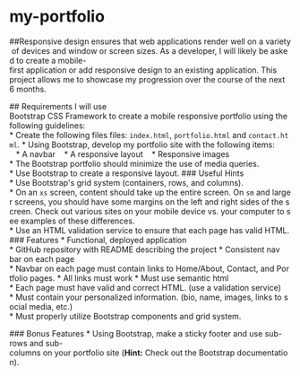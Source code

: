 # my-portfolio

##Responsive design ensures that web applications render well on a variety of devices and window or screen sizes. As a developer, I will likely be asked to create a mobile-first application or add responsive design to an existing application. This project allows me to showcase my progression over the course of the next 6 months.

## Requirements
I will use Bootstrap CSS Framework to create a mobile responsive portfolio using the following guidelines:
* Create the following files files: `index.html`, `portfolio.html` and `contact.html`.
* Using Bootstrap, develop my portfolio site with the following items:
   * A navbar
   * A responsive layout
   * Responsive images
* The Bootstrap portfolio should minimize the use of media queries.
* Use Bootstrap to create a responsive layout.
### Useful Hints
* Use Bootstrap's grid system (containers, rows, and columns).
* On an `xs` screen, content should take up the entire screen. On `sm` and larger screens, you should have some margins on the left and right sides of the screen. Check out various sites on your mobile device vs. your computer to see examples of these differences.
* Use an HTML validation service to ensure that each page has valid HTML.
### Features
* Functional, deployed application
* GitHub repository with README describing the project
* Consistent nav bar on each page
* Navbar on each page must contain links to Home/About, Contact, and Portfolio pages.
* All links must work
* Must use semantic html
* Each page must have valid and correct HTML. (use a validation service)
* Must contain your personalized information. (bio, name, images, links to social media, etc.)
* Must properly utilize Bootstrap components and grid system.

### Bonus Features
* Using Bootstrap, make a sticky footer and use sub-rows and sub-columns on your portfolio site (**Hint:** Check out the Bootstrap documentation).

